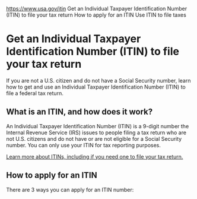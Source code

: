 

https://www.usa.gov/itin
Get an Individual Taxpayer Identification Number (ITIN) to file your tax return
How to apply for an ITIN
Use ITIN to file taxes

Get an Individual Taxpayer Identification Number (ITIN) to file your tax return
===============================================================================

If you are not a U.S. citizen and do not have a Social Security number, learn how to get and use an Individual Taxpayer Identification Number (ITIN) to file a federal tax return.

**What is an ITIN, and how does it work?**
------------------------------------------

An Individual Taxpayer Identification Number (ITIN) is a 9-digit number the Internal Revenue Service (IRS) issues to people filing a tax return who are not U.S. citizens and do not have or are not eligible for a Social Security number. You can only use your ITIN for tax reporting purposes.

[Learn more about ITINs, including if you need one to file your tax return.](https://www.irs.gov/individuals/individual-taxpayer-identification-number)

**How to apply for an ITIN**
----------------------------

There are 3 ways you can apply for an ITIN number:

